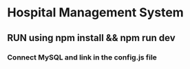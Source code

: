 # Hospital Management System

## RUN using npm install && npm run dev

### Connect MySQL and link in the config.js file
